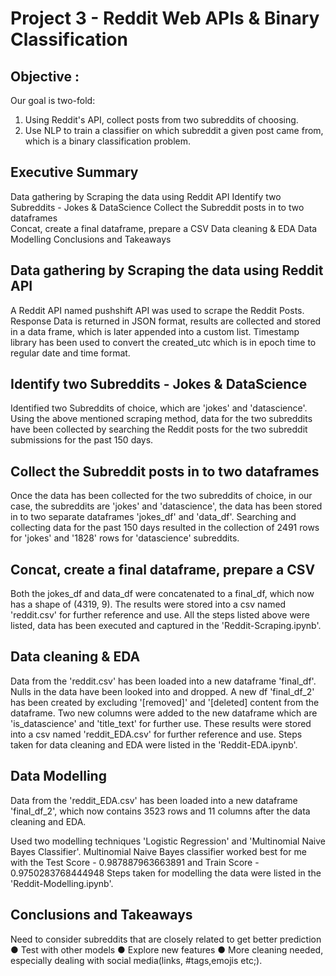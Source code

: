 # Project 3 - Reddit Web APIs & Binary Classification

## Objective : 
 
Our goal is two-fold:
1. Using Reddit's API, collect posts from two subreddits of choosing.
2. Use NLP to train a classifier on which subreddit a given post came from, which is a binary classification problem.

## Executive Summary

Data gathering by Scraping the data using Reddit API
Identify two Subreddits - Jokes & DataScience
Collect the Subreddit posts in to two dataframes  
Concat, create a final dataframe, prepare a CSV
Data cleaning & EDA
Data Modelling
Conclusions and Takeaways

## Data gathering by Scraping the data using Reddit API
A Reddit API named pushshift API was used to scrape the Reddit Posts. Response Data is returned in JSON format, results are collected and stored in a data frame, which is later appended into a custom list. Timestamp library has been used to convert the created_utc which is in epoch time to regular date and time format. 


## Identify two Subreddits - Jokes & DataScience
Identified two Subreddits of choice, which are 'jokes' and 'datascience'. Using the above mentioned scraping method, data for the two subreddits have been collected by searching the Reddit posts for the two subreddit submissions for the past 150 days.


## Collect the Subreddit posts in to two dataframes 
Once the data has been collected for the two subreddits of choice, in our case, the subreddits are 'jokes' and 'datascience', the data has been stored in to two separate dataframes 'jokes_df' and 'data_df'. Searching and collecting data for the past 150 days resulted in the collection of 2491 rows for 'jokes' and '1828' rows for 'datascience' subreddits.


## Concat, create a final dataframe, prepare a CSV
Both the jokes_df and data_df were concatenated to a final_df, which now has a shape of (4319, 9). The results were stored into a csv named 'reddit.csv' for further reference and use.
All the steps listed above were listed, data has been executed and captured in the 'Reddit-Scraping.ipynb'. 


## Data cleaning & EDA 
Data from the 'reddit.csv' has been loaded into a new dataframe 'final_df'. Nulls in the data have been looked into and dropped. A new df 'final_df_2' has been created by excluding '[removed]' and '[deleted] content from the dataframe. Two new columns were added to the new dataframe which are 'is_datascience' and 'title_text' for further use. These results were stored into a csv named 'reddit_EDA.csv' for further reference and use.
Steps taken for data cleaning and EDA were listed in the 'Reddit-EDA.ipynb'.


## Data Modelling
Data from the 'reddit_EDA.csv' has been loaded into a new dataframe 'final_df_2', which now contains 3523 rows and 11 columns after the data cleaning and EDA.

Used two modelling techniques 'Logistic Regression' and 'Multinomial Naive Bayes Classifier'.
Multinomial Naive Bayes classifier worked best for me with the Test Score - 0.987887963663891 and Train Score - 0.9750283768444948
Steps taken for modelling the data were listed in the 'Reddit-Modelling.ipynb'.


## Conclusions and Takeaways

Need to consider subreddits that are closely related to get better prediction 
● Test with other models 
● Explore new features 
● More cleaning needed, especially dealing with social media(links, #tags,emojis etc;).



 

